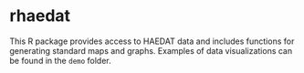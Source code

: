 # rhaedat

This R package provides access to HAEDAT data and includes functions for generating standard maps and graphs. Examples of data visualizations can be found in the `demo` folder.


